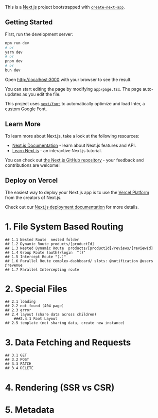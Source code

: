 This is a [Next.js](https://nextjs.org/) project bootstrapped with [`create-next-app`](https://github.com/vercel/next.js/tree/canary/packages/create-next-app).

## Getting Started

First, run the development server:

```bash
npm run dev
# or
yarn dev
# or
pnpm dev
# or
bun dev
```

Open [http://localhost:3000](http://localhost:3000) with your browser to see the result.

You can start editing the page by modifying `app/page.tsx`. The page auto-updates as you edit the file.

This project uses [`next/font`](https://nextjs.org/docs/basic-features/font-optimization) to automatically optimize and load Inter, a custom Google Font.

## Learn More

To learn more about Next.js, take a look at the following resources:

- [Next.js Documentation](https://nextjs.org/docs) - learn about Next.js features and API.
- [Learn Next.js](https://nextjs.org/learn) - an interactive Next.js tutorial.

You can check out [the Next.js GitHub repository](https://github.com/vercel/next.js/) - your feedback and contributions are welcome!

## Deploy on Vercel

The easiest way to deploy your Next.js app is to use the [Vercel Platform](https://vercel.com/new?utm_medium=default-template&filter=next.js&utm_source=create-next-app&utm_campaign=create-next-app-readme) from the creators of Next.js.

Check out our [Next.js deployment documentation](https://nextjs.org/docs/deployment) for more details.

# 1. File System Based Routing
	## 1.1 Nested Route  nested folder
	## 1.2 Dynamic Route products/[productId]
	## 1.3 Nested Dynamic Route  products/[productId]/reviews/[reviewId]
	## 1.4 Group Route (auth)/login  "()"
	## 1.5 Intercept Route "(.)" 
	## 1.6 Parallel Route complex-dashboard/ slots: @notification @users @revenue
	## 1.7 Parallel Intercepting route
# 2. Special Files
	## 2.1 loading
	## 2.2 not-found (404 page)
	## 2.3 error
	## 2.4 layout (share data across children) 
		###2.4.1 Root Layout
	## 2.5 template (not sharing data, create new instance)
# 3.  Data Fetching and Requests
	## 3.1 GET
	## 3.2 POST
	## 3.3 PATCH
	## 3.4 DELETE
# 4.  Rendering (SSR vs CSR)
# 5.  Metadata



